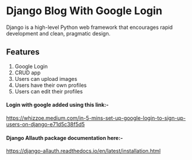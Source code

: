 # Django Blog With Google Login

Django is a high-level Python web framework that encourages rapid development and clean, pragmatic design.

## Features
1. Google Login
2. CRUD app
3. Users can upload images
4. Users have their own profiles
5. Users can edit their profiles

#### Login with google added using this link:- <br/>
https://whizzoe.medium.com/in-5-mins-set-up-google-login-to-sign-up-users-on-django-e71d5c38f5d5 <br/>
#### Django Allauth package documentation here:- <br/>
https://django-allauth.readthedocs.io/en/latest/installation.html <br/>
